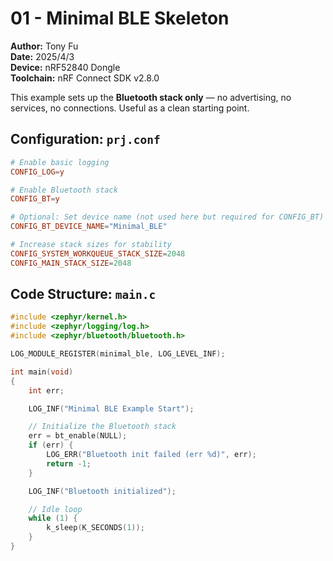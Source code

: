 # 01 - Minimal BLE Skeleton

**Author:** Tony Fu  
**Date:** 2025/4/3  
**Device:** nRF52840 Dongle  
**Toolchain:** nRF Connect SDK v2.8.0

This example sets up the **Bluetooth stack only** — no advertising, no services, no connections. Useful as a clean starting point.

## Configuration: `prj.conf`

```conf
# Enable basic logging
CONFIG_LOG=y

# Enable Bluetooth stack
CONFIG_BT=y

# Optional: Set device name (not used here but required for CONFIG_BT)
CONFIG_BT_DEVICE_NAME="Minimal_BLE"

# Increase stack sizes for stability
CONFIG_SYSTEM_WORKQUEUE_STACK_SIZE=2048
CONFIG_MAIN_STACK_SIZE=2048
```

## Code Structure: `main.c`

```c
#include <zephyr/kernel.h>
#include <zephyr/logging/log.h>
#include <zephyr/bluetooth/bluetooth.h>

LOG_MODULE_REGISTER(minimal_ble, LOG_LEVEL_INF);

int main(void)
{
    int err;

    LOG_INF("Minimal BLE Example Start");

    // Initialize the Bluetooth stack
    err = bt_enable(NULL);
    if (err) {
        LOG_ERR("Bluetooth init failed (err %d)", err);
        return -1;
    }

    LOG_INF("Bluetooth initialized");

    // Idle loop
    while (1) {
        k_sleep(K_SECONDS(1));
    }
}
```

